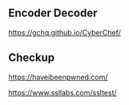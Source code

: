 ## Encoder Decoder
https://gchq.github.io/CyberChef/

## Checkup
https://haveibeenpwned.com/

https://www.ssllabs.com/ssltest/
